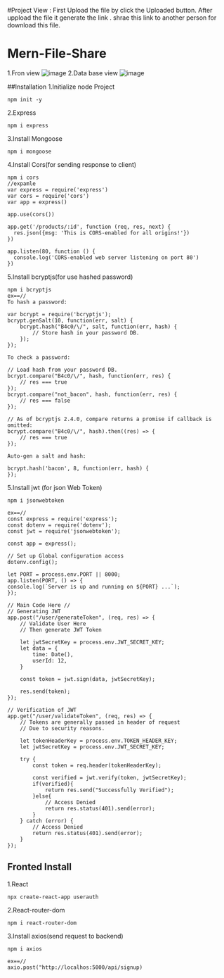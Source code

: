 #Project View :
First Upload the file by click the Uploaded button. After uppload the file it generate the link . shrae this link to another person for download this file.

# Mern-File-Share
1.Fron view
![image](https://github.com/akku27-cse/Mern-File-Share/assets/115920400/008ec3bd-0895-441c-8a35-f92894d69d29)
2.Data base view
![image](https://github.com/akku27-cse/Mern-File-Share/assets/115920400/ae9e7e01-4e4b-4cdf-af12-a0bd060b425d)


##Installation 
1.Initialize node Project
```shell
npm init -y
```
2.Express
```shell
npm i express
```
3.Install Mongoose
```shell
npm i mongoose
```
4.Install Cors(for sending response to client)
```shell
npm i cors
//expamle
var express = require('express')
var cors = require('cors')
var app = express()

app.use(cors())

app.get('/products/:id', function (req, res, next) {
  res.json({msg: 'This is CORS-enabled for all origins!'})
})

app.listen(80, function () {
  console.log('CORS-enabled web server listening on port 80')
})
```
5.Install bcryptjs(for use hashed password)
```shell
npm i bcryptjs
ex==//
To hash a password:

var bcrypt = require('bcryptjs');
bcrypt.genSalt(10, function(err, salt) {
    bcrypt.hash("B4c0/\/", salt, function(err, hash) {
        // Store hash in your password DB.
    });
});

To check a password:

// Load hash from your password DB.
bcrypt.compare("B4c0/\/", hash, function(err, res) {
    // res === true
});
bcrypt.compare("not_bacon", hash, function(err, res) {
    // res === false
});
 
// As of bcryptjs 2.4.0, compare returns a promise if callback is omitted:
bcrypt.compare("B4c0/\/", hash).then((res) => {
    // res === true
});

Auto-gen a salt and hash:

bcrypt.hash('bacon', 8, function(err, hash) {
});

```
5.Install jwt (for json Web Token)
```shell
npm i jsonwebtoken

ex==//
const express = require('express'); 
const dotenv = require('dotenv'); 
const jwt = require('jsonwebtoken'); 

const app = express(); 

// Set up Global configuration access 
dotenv.config(); 

let PORT = process.env.PORT || 8000; 
app.listen(PORT, () => { 
console.log(`Server is up and running on ${PORT} ...`); 
}); 

// Main Code Here // 
// Generating JWT 
app.post("/user/generateToken", (req, res) => { 
	// Validate User Here 
	// Then generate JWT Token 

	let jwtSecretKey = process.env.JWT_SECRET_KEY; 
	let data = { 
		time: Date(), 
		userId: 12, 
	} 

	const token = jwt.sign(data, jwtSecretKey); 

	res.send(token); 
}); 

// Verification of JWT 
app.get("/user/validateToken", (req, res) => { 
	// Tokens are generally passed in header of request 
	// Due to security reasons. 

	let tokenHeaderKey = process.env.TOKEN_HEADER_KEY; 
	let jwtSecretKey = process.env.JWT_SECRET_KEY; 

	try { 
		const token = req.header(tokenHeaderKey); 

		const verified = jwt.verify(token, jwtSecretKey); 
		if(verified){ 
			return res.send("Successfully Verified"); 
		}else{ 
			// Access Denied 
			return res.status(401).send(error); 
		} 
	} catch (error) { 
		// Access Denied 
		return res.status(401).send(error); 
	} 
});
```
## Fronted Install
1.React
```shell
npx create-react-app userauth
```
2.React-router-dom
```shell
npm i react-router-dom
```
3.Install axios(send request to backend)
```shell
npm i axios

ex==//
axio.post("http://localhos:5000/api/signup)
```


